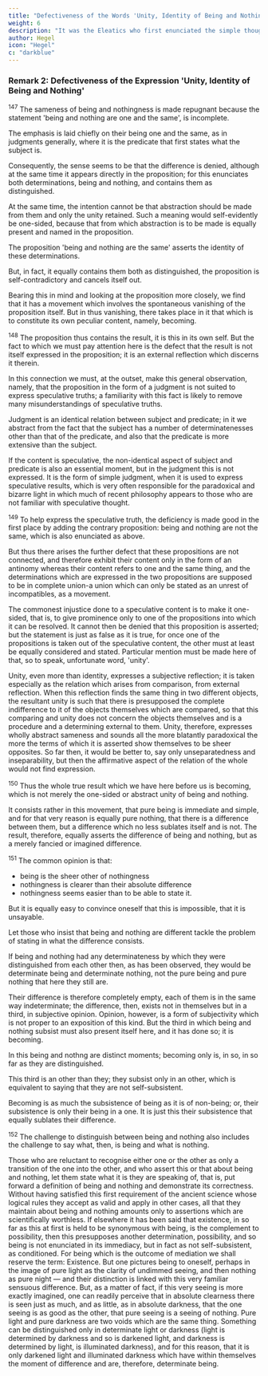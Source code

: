 ```yaml
---
title: "Defectiveness of the Words 'Unity, Identity of Being and Nothing'"
weight: 6
description: "It was the Eleatics who first enunciated the simple thought of pure being as the sole truth"
author: Hegel
icon: "Hegel"
c: "darkblue"
---
```



### Remark 2: Defectiveness of the Expression 'Unity, Identity of Being and Nothing'


<sup>147</sup> The sameness of being and nothingness is made repugnant because the statement 'being and nothing are one and the same', is incomplete.

The emphasis is laid chiefly on their being one and the same, as in judgments generally, where it is the predicate that first states what the subject is.

Consequently, the sense seems to be that the difference is denied, although at the same time it appears directly in the proposition; for this enunciates both determinations, being and nothing, and contains them as distinguished. 

At the same time, the intention cannot be that abstraction should be made from them and only the unity retained. Such a meaning would self-evidently be one-sided, because that from which abstraction is to be made is equally present and named in the proposition. 

The proposition 'being and nothing are the same' asserts the identity of these determinations.

But, in fact, it equally contains them both as distinguished, the proposition is self-contradictory and cancels itself out.

Bearing this in mind and looking at the proposition more closely, we find that it has a movement which involves the spontaneous vanishing of the proposition itself. But in thus vanishing, there takes place in it that which is to constitute its own peculiar content, namely, becoming.


<sup>148</sup> The proposition thus contains the result, it is this in its own self. But the fact to which we must pay attention here is the defect that the result is not itself expressed in the proposition; it is an external reflection which discerns it therein. 

In this connection we must, at the outset, make this general observation, namely, that the proposition in the form of a judgment is not suited to express speculative truths; a familiarity with this fact is likely to remove many misunderstandings of speculative truths. 

Judgment is an identical relation between subject and predicate; in it we abstract from the fact that the subject has a number of determinatenesses other than that of the predicate, and also that the predicate is more extensive than the subject. 

If the content is speculative, the non-identical aspect of subject and predicate is also an essential moment, but in the judgment this is not expressed. It is the form of simple judgment, when it is used to express speculative results, which is very often responsible for the paradoxical and bizarre light in which much of recent philosophy appears to those who are not familiar with speculative thought.


<sup>149</sup> To help express the speculative truth, the deficiency is made good in the first place by adding the contrary proposition: being and nothing are not the same, which is also enunciated as above.

But thus there arises the further defect that these propositions are not connected, and therefore exhibit their content only in the form of an antinomy whereas their content refers to one and the same thing, and the determinations which are expressed in the two propositions are supposed to be in complete union-a union which can only be stated as an unrest of incompatibles, as a movement.

The commonest injustice done to a speculative content is to make it one-sided, that is, to give prominence only to one of the propositions into which it can be resolved. It cannot then be denied that this proposition is asserted; but the statement is just as false as it is true, for once one of the propositions is taken out of the speculative content, the other must at least be equally considered and stated. Particular mention must be made here of that, so to speak, unfortunate word, 'unity'. 

Unity, even more than identity, expresses a subjective reflection; it is taken especially as the relation which arises from comparison, from external reflection. When this reflection finds the same thing in two different objects, the resultant unity is such that there is presupposed the complete indifference to it of the objects themselves which are compared, so that this comparing and unity does not concern the objects themselves and is a procedure and a determining external to them. Unity, therefore, expresses wholly abstract sameness and sounds all the more blatantly paradoxical the more the terms of which it is asserted show themselves to be sheer opposites. So far then, it would be better to, say only unseparatedness and inseparability, but then the affirmative aspect of the relation of the whole would not find expression.

<sup>150</sup> Thus the whole true result which we have here before us is becoming, which is not merely the one-sided or abstract unity of being and nothing. 

It consists rather in this movement, that pure being is immediate and simple, and for that very reason is equally pure nothing, that there is a difference between them, but a difference which no less sublates itself and is not. The result, therefore, equally asserts the difference of being and nothing, but as a merely fancied or imagined difference.


<sup>151</sup> The common opinion is that:
- being is the sheer other of nothingness
- nothingness is clearer than their absolute difference
- nothingness seems easier than to be able to state it. 

But it is equally easy to convince oneself that this is impossible, that it is unsayable.

Let those who insist that being and nothing are different tackle the problem of stating in what the difference consists.

If being and nothing had any determinateness by which they were distinguished from each other then, as has been observed, they would be determinate being and determinate nothing, not the pure being and pure nothing that here they still are.

Their difference is therefore completely empty, each of them is in the same way indeterminate; the difference, then, exists not in themselves but in a third, in subjective opinion. Opinion, however, is a form of subjectivity which is not proper to an exposition of this kind. But the third in which being and nothing subsist must also present itself here, and it has done so; it is becoming.

In this being and nothng are distinct moments; becoming only is, in so, in so far as they are distinguished. 

This third is an other than they; they subsist only in an other, which is equivalent to saying that they are not self-subsistent.

Becoming is as much the subsistence of being as it is of non-being; or, their subsistence is only their being in a one. It is just this their subsistence that equally sublates their difference.


<sup>152</sup> The challenge to distinguish between being and nothing also includes the challenge to say what, then, is being and what is nothing.

Those who are reluctant to recognise either one or the other as only a transition of the one into the other, and who assert this or that about being and nothing, let them state what it is they are speaking of, that is, put forward a definition of being and nothing and demonstrate its correctness. Without having satisfied this first requirement of the ancient science whose logical rules they accept as valid and apply in other cases, all that they maintain about being and nothing amounts only to assertions which are scientifically worthless. If elsewhere it has been said that existence, in so far as this at first is held to be synonymous with being, is the complement to possibility, then this presupposes another determination, possibility, and so being is not enunciated in its immediacy, but in fact as not self-subsistent, as conditioned. For being which is the outcome of mediation we shall reserve the term: Existence. But one pictures being to oneself, perhaps in the image of pure light as the clarity of undimmed seeing, and then nothing as pure night — and their distinction is linked with this very familiar sensuous difference. But, as a matter of fact, if this very seeing is more exactly imagined, one can readily perceive that in absolute clearness there is seen just as much, and as little, as in absolute darkness, that the one seeing is as good as the other, that pure seeing is a seeing of nothing. Pure light and pure darkness are two voids which are the same thing. Something can be distinguished only in determinate light or darkness (light is determined by darkness and so is darkened light, and darkness is determined by light, is illuminated darkness), and for this reason, that it is only darkened light and illuminated darkness which have within themselves the moment of difference and are, therefore, determinate being.

